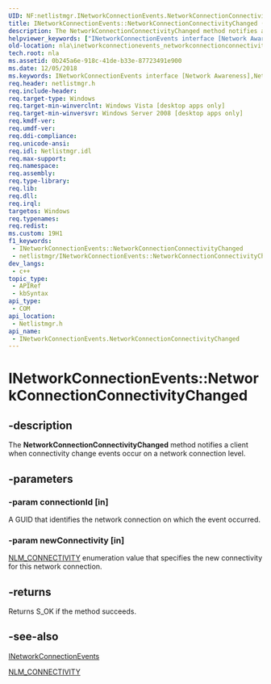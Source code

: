 ```yaml
---
UID: NF:netlistmgr.INetworkConnectionEvents.NetworkConnectionConnectivityChanged
title: INetworkConnectionEvents::NetworkConnectionConnectivityChanged (netlistmgr.h)
description: The NetworkConnectionConnectivityChanged method notifies a client when connectivity change events occur on a network connection level.
helpviewer_keywords: ["INetworkConnectionEvents interface [Network Awareness]","NetworkConnectionConnectivityChanged method","INetworkConnectionEvents.NetworkConnectionConnectivityChanged","INetworkConnectionEvents::NetworkConnectionConnectivityChanged","NetworkConnectionConnectivityChanged","NetworkConnectionConnectivityChanged method [Network Awareness]","NetworkConnectionConnectivityChanged method [Network Awareness]","INetworkConnectionEvents interface","netlistmgr/INetworkConnectionEvents::NetworkConnectionConnectivityChanged","nla.inetworkconnectionevents_networkconnectionconnectivitychanged"]
old-location: nla\inetworkconnectionevents_networkconnectionconnectivitychanged.htm
tech.root: nla
ms.assetid: 0b245a6e-918c-41de-b33e-87723491e900
ms.date: 12/05/2018
ms.keywords: INetworkConnectionEvents interface [Network Awareness],NetworkConnectionConnectivityChanged method, INetworkConnectionEvents.NetworkConnectionConnectivityChanged, INetworkConnectionEvents::NetworkConnectionConnectivityChanged, NetworkConnectionConnectivityChanged, NetworkConnectionConnectivityChanged method [Network Awareness], NetworkConnectionConnectivityChanged method [Network Awareness],INetworkConnectionEvents interface, netlistmgr/INetworkConnectionEvents::NetworkConnectionConnectivityChanged, nla.inetworkconnectionevents_networkconnectionconnectivitychanged
req.header: netlistmgr.h
req.include-header: 
req.target-type: Windows
req.target-min-winverclnt: Windows Vista [desktop apps only]
req.target-min-winversvr: Windows Server 2008 [desktop apps only]
req.kmdf-ver: 
req.umdf-ver: 
req.ddi-compliance: 
req.unicode-ansi: 
req.idl: Netlistmgr.idl
req.max-support: 
req.namespace: 
req.assembly: 
req.type-library: 
req.lib: 
req.dll: 
req.irql: 
targetos: Windows
req.typenames: 
req.redist: 
ms.custom: 19H1
f1_keywords:
 - INetworkConnectionEvents::NetworkConnectionConnectivityChanged
 - netlistmgr/INetworkConnectionEvents::NetworkConnectionConnectivityChanged
dev_langs:
 - c++
topic_type:
 - APIRef
 - kbSyntax
api_type:
 - COM
api_location:
 - Netlistmgr.h
api_name:
 - INetworkConnectionEvents.NetworkConnectionConnectivityChanged
---
```


# INetworkConnectionEvents::NetworkConnectionConnectivityChanged


## -description

The <b>NetworkConnectionConnectivityChanged</b> method notifies a client when connectivity change events occur on a network connection level.

## -parameters

### -param connectionId [in]

A GUID that identifies the network connection  on which the event occurred.

### -param newConnectivity [in]

<a href="https://docs.microsoft.com/windows/desktop/api/netlistmgr/ne-netlistmgr-nlm_connectivity">NLM_CONNECTIVITY</a> enumeration value that specifies the new connectivity for this network connection.

## -returns

Returns S_OK if the method succeeds.

## -see-also

<a href="https://docs.microsoft.com/windows/desktop/api/netlistmgr/nn-netlistmgr-inetworkconnectionevents">INetworkConnectionEvents</a>



<a href="https://docs.microsoft.com/windows/desktop/api/netlistmgr/ne-netlistmgr-nlm_connectivity">NLM_CONNECTIVITY</a>

